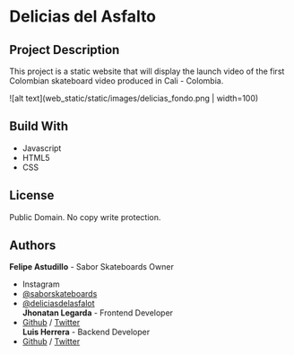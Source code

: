 # Delicias del Asfalto

## Project Description

This project is a static website that will display the launch video of the first Colombian skateboard video produced in Cali - Colombia.

![alt text](web_static/static/images/delicias_fondo.png | width=100)

## Build With

* Javascript
* HTML5
* CSS

## License

Public Domain. No copy write protection.

## Authors

**Felipe Astudillo** - Sabor Skateboards Owner
- Instagram
 - [@saborskateboards](https://www.instagram.com/saborskateboards/?hl=en)
 - [@deliciasdelasfalot](https://www.instagram.com/deliciasdelasfalto/?hl=en)  
**Jhonatan Legarda** - Frontend Developer  
 - [Github](https://github.com/steven-cruz) / [Twitter](https://twitter.com/JhonatanLegarda)  
**Luis Herrera** - Backend Developer  
 - [Github](https://github.com/lh1008) / [Twitter](https://twitter.com/lh1008)

